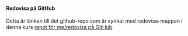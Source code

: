 #### Redovisa på GitHub

Detta är länken till det github-repo som är synkat med redovisa-mappen i denna kurs [repot för me/redovisa på GitHub](https://github.com/JesperOjala/designv2).
